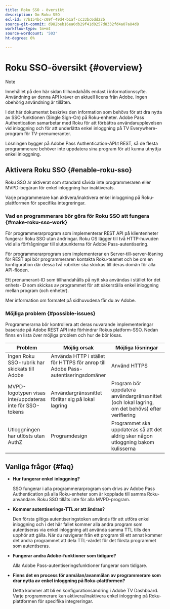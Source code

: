 ```yaml
---
title: Roku SSO - översikt
description: Om Roku SSO
exl-id: 77b154bc-c09f-49d4-b1af-cc33bc6dd22b
source-git-commit: d982beb16ea0db29f41d0257d8332fd4a07a84d8
workflow-type: tm+mt
source-wordcount: '503'
ht-degree: 0%

---
```


# Roku SSO-översikt {#overview}

>[!NOTE]
>
>Innehållet på den här sidan tillhandahålls endast i informationssyfte. Användning av denna API kräver en aktuell licens från Adobe. Ingen obehörig användning är tillåten.

I det här dokumentet beskrivs den information som behövs för att dra nytta av SSO-funktionen (Single Sign-On) på Roku-enheter. Adobe Pass Authentication samarbetar med Roku för att förbättra användarupplevelsen vid inloggning och för att underlätta enkel inloggning på TV Everywhere-program för TV-prenumeranter.

Lösningen bygger på Adobe Pass Authentication-API:t REST, så de flesta programmerare behöver inte uppdatera sina program för att kunna utnyttja enkel inloggning.

## Aktivera Roku SSO {#enable-roku-sso}

Roku SSO är aktiverat som standard såvida inte programmeraren eller MVPD-begäran för enkel inloggning har inaktiverats.

Varje programmerare kan aktivera/inaktivera enkel inloggning på Roku-plattformen för specifika integreringar.

### Vad en programmerare bör göra för Roku SSO att fungera {#make-roku-sso-work}

För programmerarprogram som implementerar REST API på klientenheter fungerar Roku SSO utan ändringar. Roku OS lägger till två HTTP-huvuden vid alla förfrågningar till slutpunkterna för Adobe Pass-autentisering.

För programmerarprogram som implementerar en Server-till-server-lösning för REST api bör programmeraren kontakta Roku-teamet och be om en konfiguration där dessa två rubriker ska skickas till deras domän för alla API-flöden.

Ett prenumerant-ID som tillhandahålls på nytt ska användas i stället för det enhets-ID som skickas av programmet för att säkerställa enkel inloggning mellan program (och enheter).

Mer information om formatet på sidhuvudena får du av Adobe.

### Möjliga problem {#possible-issues}

Programmerarna bör kontrollera att deras nuvarande implementeringar baserade på Adobe REST API inte förhindrar Rokus platform-SSO. Nedan finns en lista över möjliga problem och hur de bör lösas.

| Problem | Möjlig orsak | Möjliga lösningar |
|--------------------------------------------------|----------------------------------------------------------------------------|--------------------------------------------------------------------------------------------|
| Ingen Roku SSO-rubrik har skickats till Adobe | Använda HTTP i stället för HTTPS för anrop till Adobe Pass-autentiseringsdomäner | Använd HTTPS |
| MVPD-logotypen visas inte/uppdateras inte för SSO-tokens | Användargränssnittet förlitar sig på lokal lagring | Program bör uppdatera användargränssnittet (och lokal lagring, om det behövs) efter verifiering |
| Utloggningen har utlösts utan AuthZ | Programdesign | Programmet ska uppdateras så att det aldrig sker någon utloggning bakom kulisserna |

## Vanliga frågor {#faq}

* **Hur fungerar enkel inloggning?**

  SSO fungerar i alla programmerarprogram som drivs av Adobe Pass Authentication på alla Roku-enheter som är kopplade till samma Roku-användare. Roku SSO tillåts inte för alla MVPD-program.


* **Kommer autentiserings-TTL:er att ändras?**

  Den första giltiga autentiseringstoken används för att utföra enkel inloggning och i det här fallet kommer alla andra program som autentiseras via enkel inloggning att använda samma TTL tills den upphör att gälla. När du navigerar från ett program till ett annat kommer det andra programmet att dela TTL-värdet för det första programmet som autentiseras.


* **Fungerar andra Adobe-funktioner som tidigare?**

  Alla Adobe Pass-autentiseringsfunktioner fungerar som tidigare.


* **Finns det en process för anmälan/avanmälan av programmerare som drar nytta av enkel inloggning på Roku-plattformen?**

  Detta kommer att bli en konfigurationsändring i Adobe TV Dashboard. Varje programmerare kan aktivera/inaktivera enkel inloggning på Roku-plattformen för specifika integreringar.

